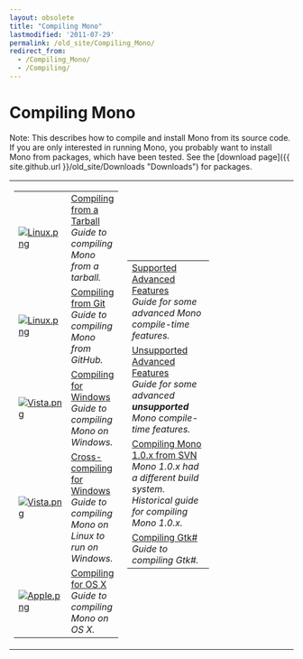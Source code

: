 ```yaml
---
layout: obsolete
title: "Compiling Mono"
lastmodified: '2011-07-29'
permalink: /old_site/Compiling_Mono/
redirect_from:
  - /Compiling_Mono/
  - /Compiling/
---
```


Compiling Mono
==============

Note: This describes how to compile and install Mono from its source code. If you are only interested in running Mono, you probably want to install Mono from packages, which have been tested. See the [download page]({{ site.github.url }}/old_site/Downloads "Downloads") for packages.
<table>
<col width="33%" />
<col width="33%" />
<col width="33%" />
<tbody>
<tr class="odd">
<td align="left"><table>
<tbody>
<tr class="odd">
<td align="left"><a href="{{ site.github.url }}/old_site/images/6/6c/Linux.png"><img src="{{ site.github.url }}/old_site/images/6/6c/Linux.png" alt="Linux.png" /></a></td>
<td align="left"><a href="{{ site.github.url }}/old_site/Compiling_Mono_From_Tarball" title="Compiling Mono From Tarball">Compiling from a Tarball</a> <br /> <em>Guide to compiling Mono from a tarball.</em></td>
</tr>
<tr class="even">
<td align="left"><a href="{{ site.github.url }}/old_site/images/6/6c/Linux.png"><img src="{{ site.github.url }}/old_site/images/6/6c/Linux.png" alt="Linux.png" /></a></td>
<td align="left"><a href="{{ site.github.url }}/old_site/Compiling_Mono_From_Git" title="Compiling Mono From Git">Compiling from Git</a> <br /> <em>Guide to compiling Mono from GitHub.</em></td>
</tr>
<tr class="odd">
<td align="left"><a href="{{ site.github.url }}/old_site/images/d/d9/Vista.png"><img src="{{ site.github.url }}/old_site/images/d/d9/Vista.png" alt="Vista.png" /></a></td>
<td align="left"><a href="{{ site.github.url }}/old_site/Compiling_Mono_on_Windows" title="Compiling Mono on Windows">Compiling for Windows</a> <br /> <em>Guide to compiling Mono on Windows.</em></td>
</tr>
<tr class="even">
<td align="left"><a href="{{ site.github.url }}/old_site/images/d/d9/Vista.png"><img src="{{ site.github.url }}/old_site/images/d/d9/Vista.png" alt="Vista.png" /></a></td>
<td align="left"><a href="{{ site.github.url }}/old_site/Cross-compiling_Mono_for_Windows" title="Cross-compiling Mono for Windows">Cross-compiling for Windows</a> <br /> <em>Guide to compiling Mono on Linux to run on Windows.</em></td>
</tr>
<tr class="odd">
<td align="left"><a href="{{ site.github.url }}/old_site/images/7/7d/Apple.png"><img src="{{ site.github.url }}/old_site/images/7/7d/Apple.png" alt="Apple.png" /></a></td>
<td align="left"><a href="{{ site.github.url }}/old_site/Compiling_Mono_on_OSX" title="Compiling Mono on OSX">Compiling for OS X</a> <br /> <em>Guide to compiling Mono on OS X.</em></td>
</tr>
</tbody>
</table></td>
<td align="left"><table>
<tbody>
<tr class="odd">
<td align="left"><a href="{{ site.github.url }}/old_site/Advanced_Mono_Compile_Options" title="Advanced Mono Compile Options">Supported Advanced Features</a> <br /> <em>Guide for some advanced Mono compile-time features.</em></td>
</tr>
<tr class="even">
<td align="left"><a href="{{ site.github.url }}/old_site/Unsupported_Advanced_Mono_Compile_Options" title="Unsupported Advanced Mono Compile Options">Unsupported Advanced Features</a> <br /> <em>Guide for some advanced <strong>unsupported</strong> Mono compile-time features.</em></td>
</tr>
<tr class="odd">
<td align="left"><a href="{{ site.github.url }}/old_site/Compiling_Mono_1.0.x_From_SVN" title="Compiling Mono 1.0.x From SVN">Compiling Mono 1.0.x from SVN</a> <br /> <em>Mono 1.0.x had a different build system. Historical guide for compiling Mono 1.0.x.</em></td>
</tr>
<tr class="even">
<td align="left"><a href="{{ site.github.url }}/old_site/Compiling_GtkSharp" title="Compiling GtkSharp">Compiling Gtk#</a> <br /> <em>Guide to compiling Gtk#.</em></td>
</tr>
</tbody>
</table></td>
<td align="left"></td>
</tr>
</tbody>
</table>




